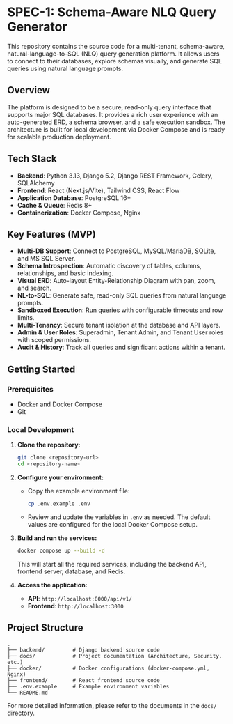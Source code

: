# SPEC-1: Schema-Aware NLQ Query Generator

This repository contains the source code for a multi-tenant, schema-aware, natural-language-to-SQL (NLQ) query generation platform. It allows users to connect to their databases, explore schemas visually, and generate SQL queries using natural language prompts.

## Overview

The platform is designed to be a secure, read-only query interface that supports major SQL databases. It provides a rich user experience with an auto-generated ERD, a schema browser, and a safe execution sandbox. The architecture is built for local development via Docker Compose and is ready for scalable production deployment.

## Tech Stack

- **Backend**: Python 3.13, Django 5.2, Django REST Framework, Celery, SQLAlchemy
- **Frontend**: React (Next.js/Vite), Tailwind CSS, React Flow
- **Application Database**: PostgreSQL 16+
- **Cache & Queue**: Redis 8+
- **Containerization**: Docker Compose, Nginx

## Key Features (MVP)

- **Multi-DB Support**: Connect to PostgreSQL, MySQL/MariaDB, SQLite, and MS SQL Server.
- **Schema Introspection**: Automatic discovery of tables, columns, relationships, and basic indexing.
- **Visual ERD**: Auto-layout Entity-Relationship Diagram with pan, zoom, and search.
- **NL-to-SQL**: Generate safe, read-only SQL queries from natural language prompts.
- **Sandboxed Execution**: Run queries with configurable timeouts and row limits.
- **Multi-Tenancy**: Secure tenant isolation at the database and API layers.
- **Admin & User Roles**: Superadmin, Tenant Admin, and Tenant User roles with scoped permissions.
- **Audit & History**: Track all queries and significant actions within a tenant.

## Getting Started

### Prerequisites

- Docker and Docker Compose
- Git

### Local Development

1.  **Clone the repository:**
    ```sh
    git clone <repository-url>
    cd <repository-name>
    ```

2.  **Configure your environment:**
    - Copy the example environment file:
      ```sh
      cp .env.example .env
      ```
    - Review and update the variables in `.env` as needed. The default values are configured for the local Docker Compose setup.

3.  **Build and run the services:**
    ```sh
    docker compose up --build -d
    ```
    This will start all the required services, including the backend API, frontend server, database, and Redis.

4.  **Access the application:**
    - **API**: `http://localhost:8000/api/v1/`
    - **Frontend**: `http://localhost:3000`

## Project Structure

```
.
├── backend/         # Django backend source code
├── docs/            # Project documentation (Architecture, Security, etc.)
├── docker/          # Docker configurations (docker-compose.yml, Nginx)
├── frontend/        # React frontend source code
├── .env.example     # Example environment variables
└── README.md
```

For more detailed information, please refer to the documents in the `docs/` directory.
